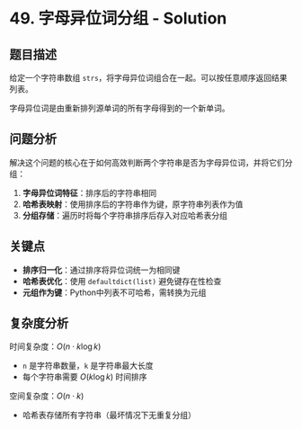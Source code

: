 # 49. 字母异位词分组 - Solution

## 题目描述

给定一个字符串数组 `strs`，将字母异位词组合在一起。可以按任意顺序返回结果列表。

字母异位词是由重新排列源单词的所有字母得到的一个新单词。

## 问题分析

解决这个问题的核心在于如何高效判断两个字符串是否为字母异位词，并将它们分组：

1. **字母异位词特征**：排序后的字符串相同
2. **哈希表映射**：使用排序后的字符串作为键，原字符串列表作为值
3. **分组存储**：遍历时将每个字符串排序后存入对应哈希表分组

## 关键点

- **排序归一化**：通过排序将异位词统一为相同键
- **哈希表优化**：使用 `defaultdict(list)` 避免键存在性检查
- **元组作为键**：Python中列表不可哈希，需转换为元组

## 复杂度分析

时间复杂度：$O(n \cdot k \log k)$  
- `n` 是字符串数量，`k` 是字符串最大长度
- 每个字符串需要 $O(k \log k)$ 时间排序

空间复杂度：$O(n \cdot k)$  
- 哈希表存储所有字符串（最坏情况下无重复分组）